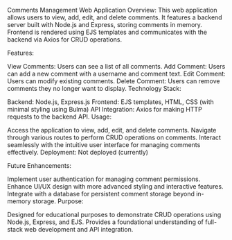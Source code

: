 Comments Management Web Application
Overview:
This web application allows users to view, add, edit, and delete comments. It features a backend server built with Node.js and Express, storing comments in memory. Frontend is rendered using EJS templates and communicates with the backend via Axios for CRUD operations.

Features:

View Comments: Users can see a list of all comments.
Add Comment: Users can add a new comment with a username and comment text.
Edit Comment: Users can modify existing comments.
Delete Comment: Users can remove comments they no longer want to display.
Technology Stack:

Backend: Node.js, Express.js
Frontend: EJS templates, HTML, CSS (with minimal styling using Bulma)
API Integration: Axios for making HTTP requests to the backend API.
Usage:

Access the application to view, add, edit, and delete comments.
Navigate through various routes to perform CRUD operations on comments.
Interact seamlessly with the intuitive user interface for managing comments effectively.
Deployment: Not deployed (currently)

Future Enhancements:

Implement user authentication for managing comment permissions.
Enhance UI/UX design with more advanced styling and interactive features.
Integrate with a database for persistent comment storage beyond in-memory storage.
Purpose:

Designed for educational purposes to demonstrate CRUD operations using Node.js, Express, and EJS.
Provides a foundational understanding of full-stack web development and API integration.